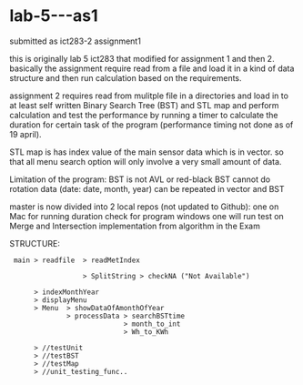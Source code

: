# lab-5---as1
submitted as ict283-2 assignment1

this is originally lab 5 ict283 that modified for assignment 1 and then 2.
basically the assignment require read from a file and load it in a kind of data structure and then run calculation based on the requirements.

assignment 2 requires read from mulitple file in a directories and load in to at least self written Binary Search Tree (BST) and STL map and perform calculation and test the performance by running a timer to calculate the duration for certain task of 
the program (performance timing not done as of 19 april).

STL map is has index value of the main sensor data which is in vector. so that all menu search option will only involve a very small amount of data.

Limitation of the program:
    BST is not AVL or red-black
    BST cannot do rotation
    data (date: date, month, year) can be repeated in vector and BST
    

master is now divided into 2 local repos (not updated to Github): 
    one on Mac for running duration check for program
    windows one will run test on Merge and Intersection implementation from algorithm in the Exam 

STRUCTURE:

     main > readfile  > readMetIndex 

                      > SplitString > checkNA ("Not Available")
                 
          > indexMonthYear
          > displayMenu
          > Menu  > showDataOfAmonthOfYear
                  > processData > searchBSTtime
                                > month_to_int
                                > Wh_to_KWh

          > //testUnit
          > //testBST
          > //testMap
          > //unit_testing_func..
